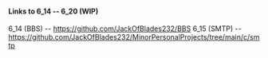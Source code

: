 #### Links to 6_14 -- 6_20 (WIP)
6_14 (BBS) -- https://github.com/JackOfBlades232/BBS
6_15 (SMTP) -- https://github.com/JackOfBlades232/MinorPersonalProjects/tree/main/c/smtp
